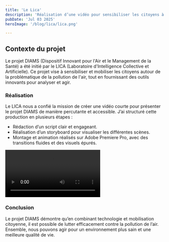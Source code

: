 ```yaml
---
title: 'Le Lica'
description: 'Réalisation d’une vidéo pour sensibiliser les citoyens à la pollution dans l’air'
pubDate: 'Jul 03 2025'
heroImage: '/blog/lica/lica.png'

---
```


## Contexte du projet

Le projet DIAMS (Dispositif Innovant pour l'Air et le Management de la Santé) a été initié par le LICA (Laboratoire d'Intelligence Collective et Artificielle). Ce projet vise à sensibiliser et mobiliser les citoyens autour de la problématique de la pollution de l'air, tout en fournissant des outils innovants pour analyser et agir.



<section class="flex flex-col lg:flex-row my-10 gap-5 justify-center items-center">
<div class="w-full lg:w-1/2 " >

### Réalisation
Le LICA nous a confié la mission de créer une vidéo courte pour présenter le projet DIAMS de manière percutante et accessible. J’ai structuré cette production en plusieurs étapes :
- Rédaction d’un script clair et engageant.
- Réalisation d’un storyboard pour visualiser les différentes scènes.
- Montage et animation réalisés sur Adobe Premiere Pro, avec des transitions fluides et des visuels épurés.
</div>
<div class="w-full lg:w-1/2 mx-auto my-5 aspect-video">
  <video src="/blog/lica/licaVF.mp4" controls title="vidéo final Lica" frameborder="0"></video>
</div>
</section>

### Conclusion
Le projet DIAMS démontre qu’en combinant technologie et mobilisation citoyenne, il est possible de lutter efficacement contre la pollution de l’air. Ensemble, nous pouvons agir pour un environnement plus sain et une meilleure qualité de vie.
